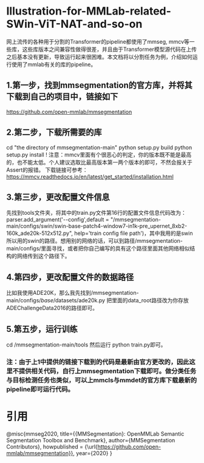 # Illustration-for-MMLab-related-SWin-ViT-NAT-and-so-on
网上流传的各种用于分割的Transformer的pipeline都使用了mmseg, mmcv等一些库，这些库版本之间兼容性做得很差，并且由于Transformer模型源代码在上传之后基本没有更新，导致运行起来很困难。本文档将以分割任务为例，介绍如何运行使用了mmlab有关的库的pipeline。

## 1.第一步，找到mmsegmentation的官方库，并将其下载到自己的项目中，链接如下
https://github.com/open-mmlab/mmsegmentation

## 2.第二步，下载所需要的库
cd "the directory of mmsegmentation-main"
python setup.py build
python setup.py install
! 注意：mmcv里面有个很恶心的判定，你的版本既不能是最高的，也不能太低。个人建议选取比最高版本第一两个版本的即可，不然会报关于Assert的报错。
下载链接可参考：https://mmcv.readthedocs.io/en/latest/get_started/installation.html

## 3.第三步，更改配置文件信息
先找到tools文件夹，将其中的train.py文件第16行的配置文件信息代码改为： 
parser.add_argument('--config',default = "/mmsegmentation-main/configs/swin/swin-base-patch4-window7-in1k-pre_upernet_8xb2-160k_ade20k-512x512.py", help='train config file path')，其中我用的是swin所以用的swin的路径。想用别的网络的话，可以到路径/mmsegmentation-main/configs/里面寻找，或者把你自己编写的具有这个路径里面其他网络相似结构的网络传到这个路径下。

## 4.第四步，更改配置文件的数据路径
比如我使用ADE20K，那么我先找到/mmsegmentation-main/configs/_base_/datasets/ade20k.py 把里面的data_root路径改为你存放ADEChallengeData2016的路径即可。

## 5.第五步，运行训练
cd /mmsegmentation-main/tools 然后运行 python train.py即可。

### 注：由于上1中提供的链接下载到的代码是最新由官方更改的，因此这里不提供相关代码，自行上mmsegmentation下载即可。做分类任务与目标检测任务也类似，可以上mmcls与mmdet的官方库下载最新的pipeline即可运行代码。

# 引用
@misc{mmseg2020,
    title={{MMSegmentation}: OpenMMLab Semantic Segmentation Toolbox and Benchmark},
    author={MMSegmentation Contributors},
    howpublished = {\url{https://github.com/open-mmlab/mmsegmentation}},
    year={2020}
}
